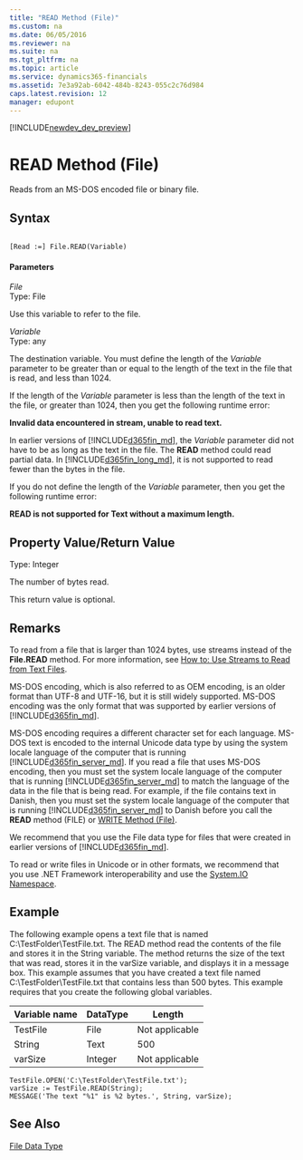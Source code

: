```yaml
---
title: "READ Method (File)"
ms.custom: na
ms.date: 06/05/2016
ms.reviewer: na
ms.suite: na
ms.tgt_pltfrm: na
ms.topic: article
ms.service: dynamics365-financials
ms.assetid: 7e3a92ab-6042-484b-8243-055c2c76d984
caps.latest.revision: 12
manager: edupont
---
```


[!INCLUDE[newdev_dev_preview](../includes/newdev_dev_preview.md)]

# READ Method (File)
Reads from an MS-DOS encoded file or binary file.  
  
## Syntax  
  
```  
  
[Read :=] File.READ(Variable)  
```  
  
#### Parameters  
 *File*  
 Type: File  
  
 Use this variable to refer to the file.  
  
 *Variable*  
 Type: any  
  
 The destination variable. You must define the length of the *Variable* parameter to be greater than or equal to the length of the text in the file that is read, and less than 1024.  
  
 If the length of the *Variable* parameter is less than the length of the text in the file, or greater than 1024, then you get the following runtime error:  
  
 **Invalid data encountered in stream, unable to read text.**  
  
 In earlier versions of [!INCLUDE[d365fin_md](../includes/d365fin_md.md)], the *Variable* parameter did not have to be as long as the text in the file. The **READ** method could read partial data. In [!INCLUDE[d365fin_long_md](../includes/d365fin_long_md.md)], it is not supported to read fewer than the bytes in the file.  
  
 If you do not define the length of the *Variable* parameter, then you get the following runtime error:  
  
 **READ is not supported for Text without a maximum length.**  
  
## Property Value/Return Value  
 Type: Integer  
  
 The number of bytes read.  
  
 This return value is optional.  
  
## Remarks  
 To read from a file that is larger than 1024 bytes, use streams instead of the **File.READ** method. For more information, see [How to: Use Streams to Read from Text Files](How-to--Use-Streams-to-Read-from-Text-Files.md).  
  
 MS-DOS encoding, which is also referred to as OEM encoding, is an older format than UTF-8 and UTF-16, but it is still widely supported. MS-DOS encoding was the only format that was supported by earlier versions of [!INCLUDE[d365fin_md](../includes/d365fin_md.md)].  
  
 MS-DOS encoding requires a different character set for each language. MS-DOS text is encoded to the internal Unicode data type by using the system locale language of the computer that is running [!INCLUDE[d365fin_server_md](../includes/d365fin_server_md.md)]. If you read a file that uses MS-DOS encoding, then you must set the system locale language of the computer that is running [!INCLUDE[d365fin_server_md](../includes/d365fin_server_md.md)] to match the language of the data in the file that is being read. For example, if the file contains text in Danish, then you must set the system locale language of the computer that is running [!INCLUDE[d365fin_server_md](../includes/d365fin_server_md.md)] to Danish before you call the **READ** method \(FILE\) or [WRITE Method \(File\)](devenv-WRITE-Method-File.md).  
  
 We recommend that you use the File data type for files that were created in earlier versions of [!INCLUDE[d365fin_md](../includes/d365fin_md.md)].  
  
 To read or write files in Unicode or in other formats, we recommend that you use .NET Framework interoperability and use the [System.IO Namespace](http://go.microsoft.com/fwlink/?LinkId=262250).  
  
## Example  
 The following example opens a text file that is named C:\\TestFolder\\TestFile.txt. The READ method read the contents of the file and stores it in the String variable. The method returns the size of the text that was read, stores it in the varSize variable, and displays it in a message box. This example assumes that you have created a text file named C:\\TestFolder\\TestFile.txt that contains less than 500 bytes. This example requires that you create the following global variables.  
  
|Variable name|DataType|Length|  
|-------------------|--------------|------------|  
|TestFile|File|Not applicable|  
|String|Text|500|  
|varSize|Integer|Not applicable|  
  
```  
TestFile.OPEN('C:\TestFolder\TestFile.txt');  
varSize := TestFile.READ(String);  
MESSAGE('The text "%1" is %2 bytes.', String, varSize);  
```  
  
## See Also  
 [File Data Type](../datatypes/devenv-File-Data-Type.md)